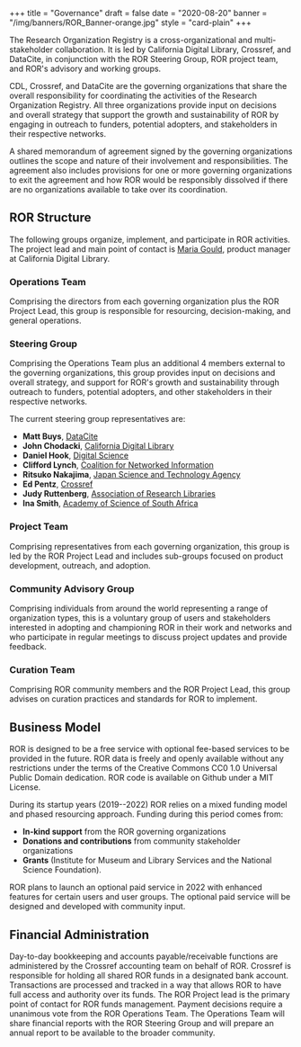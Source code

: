 +++
title = "Governance"
draft = false
date = "2020-08-20"
banner = "/img/banners/ROR_Banner-orange.jpg"
style = "card-plain"
+++

The Research Organization Registry is a cross-organizational and multi-stakeholder collaboration. It is led by California Digital Library, Crossref, and DataCite, in conjunction with the ROR Steering Group, ROR project team, and ROR's advisory and working groups.

CDL, Crossref, and DataCite are the governing organizations that share the overall responsibility for coordinating the activities of the Research Organization Registry. All three organizations provide input on decisions and overall strategy that support the growth and sustainability of ROR by engaging in outreach to funders, potential adopters, and stakeholders in their respective networks.

A shared memorandum of agreement signed by the governing organizations outlines the scope and nature of their involvement and responsibilities. The agreement also includes provisions for one or more governing organizations to exit the agreement and how ROR would be responsibly dissolved if there are no organizations available to take over its coordination.

## ROR Structure
The following groups organize, implement, and participate in ROR activities. The project lead and main point of contact is [Maria Gould](mailto:info@ror.org), product manager at California Digital Library.

### Operations Team
Comprising the directors from each governing organization plus the ROR Project Lead, this group is responsible for resourcing, decision-making, and general operations. 

### Steering Group
Comprising the Operations Team plus an additional 4 members external to the governing organizations, this group provides input on decisions and overall strategy, and support for ROR's growth and sustainability through outreach to funders, potential adopters, and other stakeholders in their respective networks.

The current steering group representatives are:

-  **Matt Buys**, [DataCite](https://ror.org/04wxnsj81)
-  **John Chodacki**, [California Digital Library](https://ror.org/03yrm5c26)
-  **Daniel Hook**, [Digital Science](https://ror.org/02ktfc112)
-  **Clifford Lynch**, [Coalition for Networked Information](https://ror.org/043fjtb89)
-  **Ritsuko Nakajima**, [Japan Science and Technology Agency](https://ror.org/00097mb19)
-  **Ed Pentz**, [Crossref](https://ror.org/02twcfp32)
-  **Judy Ruttenberg**, [Association of Research Libraries](https://ror.org/053mpbz30)
-  **Ina Smith**, [Academy of Science of South Africa](https://ror.org/02qsf1r97)

### Project Team
Comprising representatives from each governing organization, this group is led by the ROR Project Lead and includes sub-groups focused on product development, outreach, and adoption. 

### Community Advisory Group
Comprising individuals from around the world representing a range of organization types, this is a voluntary group of users and stakeholders interested in adopting and championing ROR in their work and networks and who participate in regular meetings to discuss project updates and provide feedback. 

### Curation Team
Comprising ROR community members and the ROR Project Lead, this group advises on curation practices and standards for ROR to implement.

## Business Model 
ROR is designed to be a free service with optional fee-based services to be provided in the future. ROR data is freely and openly available without any restrictions under the terms of the Creative Commons CC0 1.0 Universal Public Domain dedication. ROR code is available on Github under a MIT License.

During its startup years (2019--2022) ROR relies on a mixed funding model and phased resourcing approach. Funding during this period comes from:

-  **In-kind support** from the ROR governing organizations
-  **Donations and contributions** from community stakeholder organizations
-  **Grants** (Institute for Museum and Library Services and the National Science Foundation).

ROR plans to launch an optional paid service in 2022 with enhanced features for certain users and user groups. The optional paid service will be designed and developed with community input.

## Financial Administration
Day-to-day bookkeeping and accounts payable/receivable functions are administered by the Crossref accounting team on behalf of ROR. Crossref is responsible for holding all shared ROR funds in a designated bank account. Transactions are processed and tracked in a way that allows ROR to have full access and authority over its funds. The ROR Project lead is the primary point of contact for ROR funds management. Payment decisions require a unanimous vote from the ROR Operations Team. The Operations Team will share financial reports with the ROR Steering Group and will prepare an annual report to be available to the broader community.
